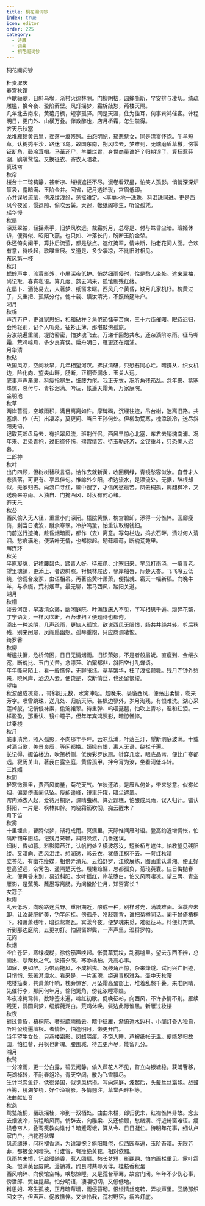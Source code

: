 ```yaml
---
title: 桐花阁词钞
index: true
icon: editor
order: 225
category:
  - 诗藏
  - 词集
  - 桐花阁词钞
---
```


桐花阁词钞  

杜贵墀庆  
春宫秋馆  
声歇骊歌，日斜乌堠，渐村火逗林隙。门柳阴枯，园蝉嘶断，早安排与凄切。绮疏雕槛，换今夜、蛩阶藓壁。风灯摇梦，霜柝敲愁，燕楼天隔。  
几年北去南来，黄菊丹枫，短亭孤驿。同是天涯，住为佳耳，何事宾鸿催客。计程明日，更门外、山横万叠。伴教醉也，店月桥霜，怎生禁得。  
齐天乐秋塞  
龙堆雁碛黄云里，摇落一痕残照。曲怨明妃，笳悲蔡女，同是漂零怀抱。牛羊短草，认树秃平沙，路迷飞鸟。故国东南，朔风吹去，梦难到，无端磨盾草檄，傍零钲断角，鼓冷茸帽。马革还尸，羊羹烂胃，身世商量谁好？归期误了，算枉惹莼湖，鸥嗔鹭恼。又换征衣、寄衣人暗老。  
真珠帘  
秋帘  
楼台十二琼钩静，甚新凉、缕缕遮拦不尽。漫卷看双星，怕笑人孤影。悄悄深深炉篆袅，露暗满、玉阶金井。回省，记月透玲珑，宫眉低印。  
心共误触流萤，傍波纹浪绉，荡摇难定。<享单>地一珠珠，料泪珠同进。更是西风今夜紧，惯逗隙、偷吹云鬓。天迥，帐纸阁寒生，听蛩孤凭。  
瑶华慢  
秋扇  
深笼翠袖，轻摇素手，旧梦风吹远。裁霜剪月，总尽是、付与蛛昏尘暗。班姬休诉，便得似、昭阳飞燕。也只如、叶落长门，盼断玉阶金辇。  
休还倚向阑干，算扑后流萤，都是愁点。遮红掩翠，情未断，怕老花间人面。合欢有意，待唤起，歌喉重展。又道是、多少凄凉，不比旧时相见。  
东风第一枝  
秋灯  
蟋蟀声中，流萤影外，小屏深夜低护。悄然细雨侵时，恰是愁人坐处。遮来翠袖，尚记取、春宵私语。算几度、燕去鸿来，孤馆剔残红缕。  
花屡卜、酒徒易去，人著梦、纸窗未曙。西风几个黄昏，缺月几家机杼。槐黄过了，又重把、孤檠分付。愧十载、误汝清光，不照绮筵朱户。  
湘月  
秋柝  
声连万户，更谁家思妇，相和砧杵？角倦笳慵辛苦向，三十六街催曙。眠待迟归，会怜轻别，记个人听处。征衫正薄，那堪敲傍孤旅。  
劳汝绕遍重闉，堤防密密，怕梦魂飞去。万递千回愁共永，还杂滴阶凉雨。征马嘶霜，荒鸡啼月，多少良宵误。扁舟明日，雁更还在烟浦。  
月华清  
秋砧  
故国风凉，空闺秋早，几年相望河汉。拂拭清碪，只恐石同心烂。暗携从、织女机边，险化向、望夫山畔。肠断，正铜壶漏永，玉关人远。  
底事声声渐缓，料瘦指寒生，细腰力倦。我正无衣，况听角残笳乱。念年来、紫塞烽惊，总付与、青衫泪满。吟玩，怅遥天霜角，万家庭院。  
金明池  
秋草  
两岸苔荒，空城雨积，满目离离如许。摩碑碣，沉埋往迹，吊台榭，迷离旧路。共塞烟、作（去）出凄凉，莫更问、当日王孙何处。但柳助荒寒，槐添疏冷，送尽斜阳无语。  
记取荒郊盘马去，有拾翠风流，班荆伴侣。西风早惊心北塞，东君去销魂南浦。况年来、泪染青袍，过旧径怀伤，殡宫情苦。待玉勒还游，金钗重斗，只恐美人迟暮。  
二郎神  
秋叶  
出门四顾，但树树替秋言语。恰作去就新黄，收回稠绿，青镜愁容似汝。自昔才人悲摇落，可更有、亭皋佳句。惟岭外夕阳，桥边流水，是漂流处。无据，辞根却似，无家归去。向渡口寻红，箧中搜字，才信闲愁最苦。凤去桐孤，鸦翻枫冷，又送晚来凉雨。人独自、门掩西风，对汝有何心绪。  
齐天乐  
秋苔  
西风偷入无人径，重重小门深闭。梧院黄飘，槐宫碧卸，添得一分憔悴。回廊瘦倚，剩当日凌波，蹴余寒翠。冷护鸣蛩，怕重认取缀钱细。  
门前送行迹掩，趁昏烟暗雨，都作（去）离意。写句栏边，捣衣石畔，渍过何人清泪。愁痕满地，便落叶无情，也都惊起。砌藓墙莓，断魂荒苑里。  
解连环  
秋芜  
平原凝眺，记裙腰碧色，踏青人好。待雁爪、北塞归来，早风打雨浇，一痕青老。望里魂销，更添上、者边斜照。衬枫林屐齿，蓼岸船唇，际楚天杳。飞飞冷云低绕，傍荒台废冢，虫语相吊。再著些黄叶萧萧，便描就、霜天一幅新稿。向晚牛羊，与点缀，荒村烟草。最无聊，策马西风，踏阳关道。  
湘月  
秋桐  
淡云河汉，早凄清众籁，幽闲庭院。叶满银床人不见，字写相思千遍。琐碎花繁，丁宁语复，一样风吹断。石苔谁扫？便题诗也都倦。  
添出一种凉阴，几声疏雨，更恼人孤馆。欲说西风无限恨，肠共井绳井转。剪后秋残，别来闰屡，凤阁扃幽怨。孤琴重抱，只应商调凄惋。  
绮罗香  
秋柳  
断槛扶慵，危桥倚困，日日无情烟雨。旧识萧娘，不是者般眉妩。直瘦到、金缕衣宽，断魂比、玉门关苦。念漂萍、泊絮都非，斜阳空付乱蝉语。  
年年嘶马陌上，看一般憔悴，无聊张绪。草草繁华，枉了浪摇颠舞。残月寺钟外愁来，晓风岸，酒边人去。便饶是，吹断情丝，也还留恨缕。  
望梅  
秋波酿成凉意，，带斜阳无数，水禽冲起。趁晚来、袅袅西风，便荡出柔情，卷来芳字。喷雪跳珠，送几处、归航天际。甚枫边蓼外，岁月淘残，有恨难洗。湖心采莲棹舣，记悄侵袜素，偷涴裙翠。待重弹、呜咽琵琶，怕吹上青衫，湿和红泪。一样盈盈，那重认、镜中瞳子。但年年宾鸿照影，暗惊憔悴。  
过秦楼  
秋月  
底事清光，照人孤影，不向那年亭畔。云凉荔浦，叶落兰汀，望断洞庭波满。十载对酒当歌，美景良辰，等闲都换。姮娥有恨，离人无语，绕栏千遍。  
长记得，擫笛楼边，吹箫桥侧，低傍彩罗纨扇。针穿几度，眼底晶帘，便比广寒都远。寂历关山，著我白露空庭，黄昏孤甲，拌今宵为汝，坐看河低斗转。  
三姝媚  
秋阴  
轻寒微暝里，费西风商量，菊花天气。乍淡还浓，是雁从何处，带来愁意。似雾如烟，偏爱傍画阑低坠。瘦却遥峰，镜里纤娥，暗尘遮翠。  
帘内添衣人起，爱待月桐阴，课晴虫砌。算近题糕，怕酿成风雨，误人归计。错认斜阳，一片是、枫林如醉。向晓霜笳吹彻，痴云醒未？  
月下笛  
秋雾  
十里埋山，瞢腾似梦，渐将成雨。冥漾里，天际惟闻雁时语。登高约近增惆怅，怕隔断钿车旧路。记残月笼鞭，斜阳唤渡，几番迷误。  
烟树，昏如暮。料影障芦江，认帆何处？横波怨汝，短长桥与遮住。怕教望见残阳缕。又暗向、西风泪注。想润透，彩云衣，犹倚江枫不去。一萼红秋晴  
立苍茫，有幽花瘦蝶，相傍弄清光。云绉舒罗，江纹展练，图画重认潇湘。便正好登高望远，奈霁色、遥隔楚天苍。屐懒筇慵，总都孤负，菊琖萸囊。佳日悔抛春永，便黄昏未到，易近斜阳。水叶摇红，岸花堕白，怕又风雨凄凉。望三两、青空雁影，是蕉笺、蘸墨写离肠。为问蛩阶伫月，知否宵长？  
女冠子  
秋雨  
乱云低泻，向晚路迷荒野。重阳期近，酿成一种，别样时光，满城难画。渔蓑应未卸，让汝蕨肥鲈美，钓竿闲挂。傍孤舟、冷敲篷背，谁把菊樽同话。阑干曾倚梧桐下。和萧萧残叶，暗逗鸳鸯瓦。冥漾今夜。便梦魂来觅，难驱征马。料偎灯帘罅。听到那边庭院，五更初打。怕隔窗蝉鬓，一声声里，湿将罗帕。  
无闷  
秋烟  
空白苍茫，寒绿模糊，徐傍笳声唤起。怅蔓草荒坟，乱鸦墟里。望去东西不辨，总画出、悲哉秋之气。淡描夕照，寒添橘柚，凭高心事。  
如寐，更如醉。为带雨拖风，不成摇曳。况鼓角声惊，杂来烽燧。试问兴亡旧迹，只悄悄、笼著澄潭水。看来是，一片离魂，绕遍青枫难系。壶中天秋曙  
戍楼笳奏，共萧萧叶响，枕旁惊客。月坠霜高蛩窗上，堆着乱愁千叠。来准阴晴，先催行李，那问何年月。输他篱角，傍花浓睡寒蝶。  
昨夜凉掩鸳帏，数琼签未遍，啼红初歇。促唤征衫，向西风，不许多情不别。雁续残更，鸥圆剩梦，缆解莼湖白。荒鸡休唤，鬓边此际谁黑。新雁过妆楼  
秋夜  
捱过黄昏，梧桐院、著些疏雨微云。暗中征雁，渐语近水边村。小阁灯昏人独自，听吟蛩绕遍墙根。者情怀，怕逢明月，懒更开门。  
当年望牛女处，只燕楼霜影，凤蜡啼痕。不饶人睡，芦被纸帐无温。便能梦归故国，怕红蓼，丹枫也断魂。腰围减，待五更声尽，能留几分。  
湘月  
秋鹭  
一分凉雨，更一分白露，碧云闲静。偷入芦花人不见，瞥立向银塘稳。获浦罾移，莼湖棹转，不耐春鉏冷。青天空阔，散为飞雪飘尽。  
生计岂恋鱼虾，低徊泽国，似觉风标损。写向洞庭，波起后，头戴丝丝霜印。战鼓声腾，镜湖梦绕，好个渔翁影。多情翘注，草堂西畔相等。  
法曲献仙音  
秋燕  
鸳甃敲桐，蜃疏摇桂，冷到一双栖处。曲曲朱栏，郎归犹未，红襟憔悴非故。念去去烟波冷，前程暗风雨。悄辞去，向雕梁、又还偷顾，愁绪满、行近绮窗难语。瘦损卷帘人，叠鸾笺教向谁付？暗蹙弯蛾，算从今、日日凝伫。待明年花事，细认卢家门户。扫花游秋蝶  
风流缱绻，问粉褪香消，为谁凄惋？斜阳舞倦，但西园草遍，玉阶苔暗。无限芳菲，都被金风暗换。付谁管，有瘦绝黄花，相对依黯。  
风雨禁未惯，记趁暖随香，惹人团扇。愁长梦短，影翩翩、怕向画栏重见。露叶霜条，恨满芜台废院。漫销减，约良时共寻芳伴。桂枝香秋蛩  
西风响碎、向侯馆空帏，唤愁惊睡。又是荒台草羃，故宫门闭。年年不少伤心事，傍潘郎、鬓丝提起。怕分明语，凄凄切切，又低低地。  
料思妇、寒生孤被，正月暗莓墙，雨侵苔砌。恨缕情丝宛转，弄梭声里。回肠那织回文字，但声声、促教憔悴。又谁怜我，荒村野宿，瘦吟灯底。  
